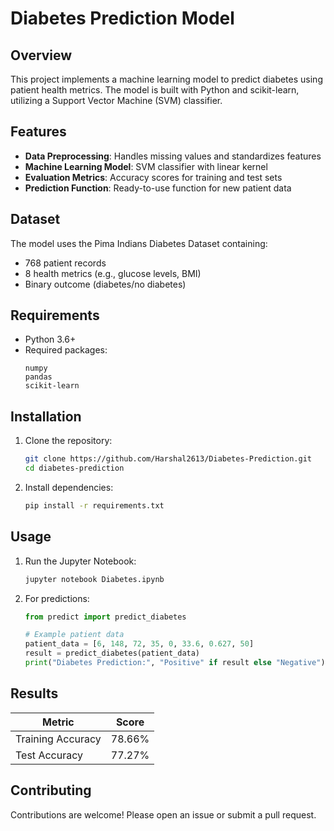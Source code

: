 # Diabetes Prediction Model

## Overview
This project implements a machine learning model to predict diabetes using patient health metrics. The model is built with Python and scikit-learn, utilizing a Support Vector Machine (SVM) classifier.

## Features
- **Data Preprocessing**: Handles missing values and standardizes features
- **Machine Learning Model**: SVM classifier with linear kernel
- **Evaluation Metrics**: Accuracy scores for training and test sets
- **Prediction Function**: Ready-to-use function for new patient data

## Dataset
The model uses the Pima Indians Diabetes Dataset containing:
- 768 patient records
- 8 health metrics (e.g., glucose levels, BMI)
- Binary outcome (diabetes/no diabetes)

## Requirements
- Python 3.6+
- Required packages:
  ```
  numpy
  pandas
  scikit-learn
  ```

## Installation
1. Clone the repository:
   ```bash
   git clone https://github.com/Harshal2613/Diabetes-Prediction.git
   cd diabetes-prediction
   ```

2. Install dependencies:
   ```bash
   pip install -r requirements.txt
   ```

## Usage
1. Run the Jupyter Notebook:
   ```bash
   jupyter notebook Diabetes.ipynb
   ```

2. For predictions:
   ```python
   from predict import predict_diabetes
   
   # Example patient data
   patient_data = [6, 148, 72, 35, 0, 33.6, 0.627, 50]
   result = predict_diabetes(patient_data)
   print("Diabetes Prediction:", "Positive" if result else "Negative")
   ```

## Results
| Metric        | Score  |
|---------------|--------|
| Training Accuracy | 78.66% |
| Test Accuracy | 77.27% |

## Contributing
Contributions are welcome! Please open an issue or submit a pull request.
